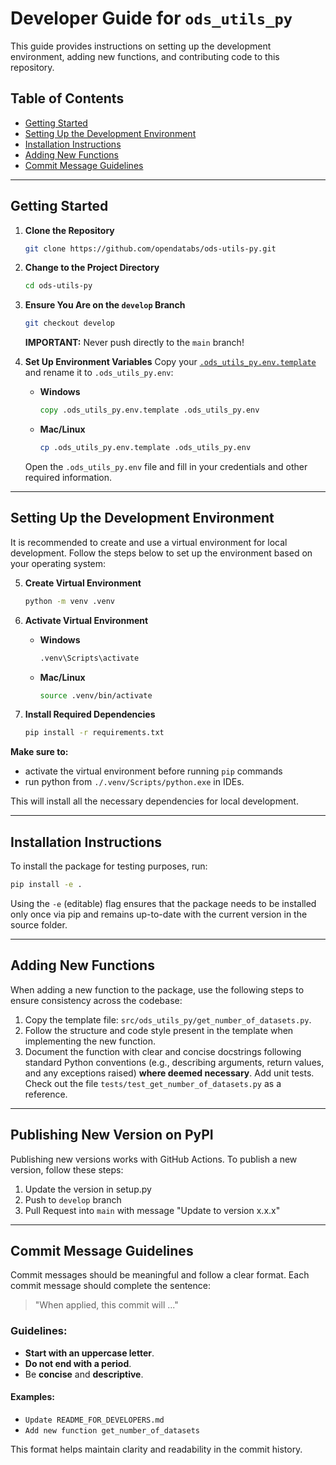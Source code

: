 # Developer Guide for `ods_utils_py`

This guide provides instructions on setting up the development environment, adding new functions, and contributing code to this repository.

## Table of Contents
- [Getting Started](#getting-started)
- [Setting Up the Development Environment](#setting-up-the-development-environment)
- [Installation Instructions](#installation-instructions)
- [Adding New Functions](#adding-new-functions)
- [Commit Message Guidelines](#commit-message-guidelines)

---

## Getting Started

1. **Clone the Repository**
   ```bash
   git clone https://github.com/opendatabs/ods-utils-py.git
   ```

2. **Change to the Project Directory**
   ```bash
   cd ods-utils-py
   ```

3. **Ensure You Are on the `develop` Branch**
   ```bash
   git checkout develop
   ```
   **IMPORTANT:** Never push directly to the `main` branch!

4. **Set Up Environment Variables**
   Copy your [`.ods_utils_py.env.template`](.ods_utils_py.env.template) and rename it to `.ods_utils_py.env`:
   - **Windows**
     ```cmd
     copy .ods_utils_py.env.template .ods_utils_py.env
     ```
   - **Mac/Linux**
     ```bash
     cp .ods_utils_py.env.template .ods_utils_py.env
     ```
   Open the `.ods_utils_py.env` file and fill in your credentials and other required information.

---

## Setting Up the Development Environment

It is recommended to create and use a virtual environment for local development. Follow the steps below to set up the environment based on your operating system:

5. **Create Virtual Environment**
   ```bash
   python -m venv .venv
   ```

1. **Activate Virtual Environment**

   - **Windows**
     ```bash
     .venv\Scripts\activate
     ```

   - **Mac/Linux**
     ```bash
     source .venv/bin/activate
     ```

1. **Install Required Dependencies**
   ```bash
   pip install -r requirements.txt
   ```

**Make sure to:** 
- activate the virtual environment before running ```pip``` commands 
- run python from 
```./.venv/Scripts/python.exe``` in IDEs.

This will install all the necessary dependencies for local development.

---

## Installation Instructions

To install the package for testing purposes, run:

```bash
pip install -e .
```

Using the `-e` (editable) flag ensures that the package needs to be installed only once via pip and remains up-to-date with the current version in the source folder.

---

## Adding New Functions

When adding a new function to the package, use the following steps to ensure consistency across the codebase:

1. Copy the template file: `src/ods_utils_py/get_number_of_datasets.py`.
2. Follow the structure and code style present in the template when implementing the new function.
3. Document the function with clear and concise docstrings following standard Python conventions (e.g., describing arguments, return values, and any exceptions raised) **where deemed necessary**.
Add unit tests. Check out the file `tests/test_get_number_of_datasets.py` as a reference.

---

## Publishing New Version on PyPI

Publishing new versions works with GitHub Actions. To publish a new version, follow these steps:

1. Update the version in setup.py
2. Push to `develop` branch
3. Pull Request into `main` with message "Update to version x.x.x"

---

## Commit Message Guidelines

Commit messages should be meaningful and follow a clear format. Each commit message should complete the sentence:

> "When applied, this commit will ..."

### Guidelines:
- **Start with an uppercase letter**.
- **Do not end with a period**.
- Be **concise** and **descriptive**.

#### Examples:
- `Update README_FOR_DEVELOPERS.md`
- `Add new function get_number_of_datasets`

This format helps maintain clarity and readability in the commit history.
